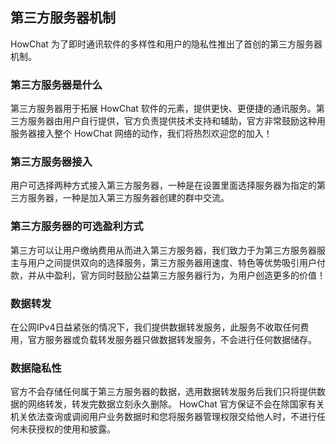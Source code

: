 ## 第三方服务器机制

HowChat 为了即时通讯软件的多样性和用户的隐私性推出了首创的第三方服务器机制。

### 第三方服务器是什么

第三方服务器用于拓展 HowChat 软件的元素，提供更快、更便捷的通讯服务。第三方服务器由用户自行提供，官方负责提供技术支持和辅助，官方非常鼓励这种用服务器接入整个 HowChat 网络的动作，我们将热烈欢迎您的加入！

### 第三方服务器接入

用户可选择两种方式接入第三方服务器，一种是在设置里面选择服务器为指定的第三方服务器，一种是加入第三方服务器创建的群中交流。

### 第三方服务器的可选盈利方式

第三方可以让用户缴纳费用从而进入第三方服务器，我们致力于为第三方服务器服主与用户之间提供双向的选择服务，第三方服务器用速度、特色等优势吸引用户付款，并从中盈利，官方同时鼓励公益第三方服务器行为，为用户创造更多的价值！

### 数据转发

在公网IPv4日益紧张的情况下，我们提供数据转发服务，此服务不收取任何费用，官方服务器或负载转发服务器只做数据转发服务，不会进行任何数据储存。

### 数据隐私性

官方不会存储任何属于第三方服务器的数据，选用数据转发服务后我们只将提供数据的网络转发，转发完数据立刻永久删除。 HowChat 官方保证不会在除国家有关机关依法查询或调阅用户业务数据时和您将服务器管理权限交给他人时，不进行任何未获授权的使用和披露。